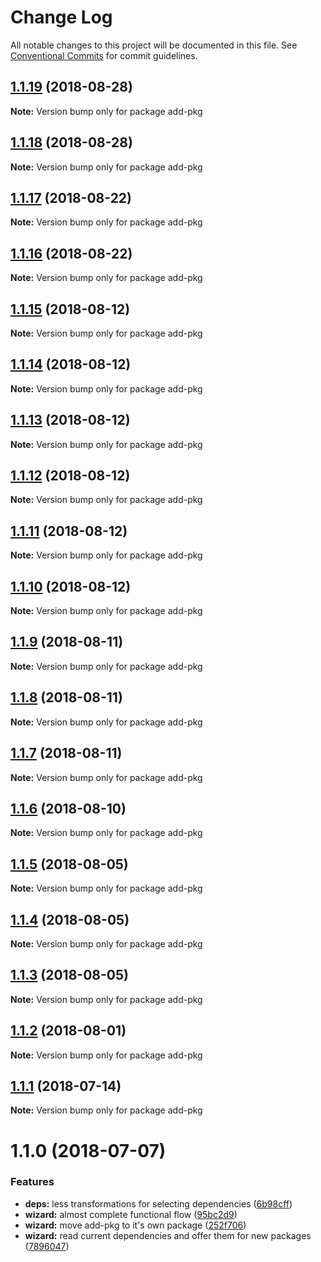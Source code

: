 # Change Log

All notable changes to this project will be documented in this file.
See [Conventional Commits](https://conventionalcommits.org) for commit guidelines.

<a name="1.1.19"></a>
## [1.1.19](https://github.com/danielo515/packages/compare/add-pkg@1.1.18...add-pkg@1.1.19) (2018-08-28)




**Note:** Version bump only for package add-pkg

<a name="1.1.18"></a>
## [1.1.18](https://github.com/danielo515/packages/compare/add-pkg@1.1.17...add-pkg@1.1.18) (2018-08-28)




**Note:** Version bump only for package add-pkg

<a name="1.1.17"></a>
## [1.1.17](https://github.com/danielo515/packages/compare/add-pkg@1.1.16...add-pkg@1.1.17) (2018-08-22)




**Note:** Version bump only for package add-pkg

<a name="1.1.16"></a>
## [1.1.16](https://github.com/danielo515/packages/compare/add-pkg@1.1.15...add-pkg@1.1.16) (2018-08-22)




**Note:** Version bump only for package add-pkg

<a name="1.1.15"></a>
## [1.1.15](https://github.com/danielo515/packages/compare/add-pkg@1.1.14...add-pkg@1.1.15) (2018-08-12)




**Note:** Version bump only for package add-pkg

<a name="1.1.14"></a>
## [1.1.14](https://github.com/danielo515/packages/compare/add-pkg@1.1.13...add-pkg@1.1.14) (2018-08-12)




**Note:** Version bump only for package add-pkg

<a name="1.1.13"></a>
## [1.1.13](https://github.com/danielo515/packages/compare/add-pkg@1.1.12...add-pkg@1.1.13) (2018-08-12)




**Note:** Version bump only for package add-pkg

<a name="1.1.12"></a>
## [1.1.12](https://github.com/danielo515/packages/compare/add-pkg@1.1.10...add-pkg@1.1.12) (2018-08-12)




**Note:** Version bump only for package add-pkg

<a name="1.1.11"></a>
## [1.1.11](https://github.com/danielo515/packages/compare/add-pkg@1.1.10...add-pkg@1.1.11) (2018-08-12)




**Note:** Version bump only for package add-pkg

<a name="1.1.10"></a>
## [1.1.10](https://github.com/danielo515/packages/compare/add-pkg@1.1.9...add-pkg@1.1.10) (2018-08-12)




**Note:** Version bump only for package add-pkg

<a name="1.1.9"></a>
## [1.1.9](https://github.com/danielo515/packages/compare/add-pkg@1.1.8...add-pkg@1.1.9) (2018-08-11)




**Note:** Version bump only for package add-pkg

<a name="1.1.8"></a>
## [1.1.8](https://github.com/danielo515/packages/compare/add-pkg@1.1.7...add-pkg@1.1.8) (2018-08-11)




**Note:** Version bump only for package add-pkg

<a name="1.1.7"></a>
## [1.1.7](https://github.com/danielo515/packages/compare/add-pkg@1.1.6...add-pkg@1.1.7) (2018-08-11)




**Note:** Version bump only for package add-pkg

<a name="1.1.6"></a>
## [1.1.6](https://github.com/danielo515/packages/compare/add-pkg@1.1.5...add-pkg@1.1.6) (2018-08-10)




**Note:** Version bump only for package add-pkg

<a name="1.1.5"></a>
## [1.1.5](https://github.com/danielo515/packages/compare/add-pkg@1.1.4...add-pkg@1.1.5) (2018-08-05)




**Note:** Version bump only for package add-pkg

<a name="1.1.4"></a>
## [1.1.4](https://github.com/danielo515/packages/compare/add-pkg@1.1.3...add-pkg@1.1.4) (2018-08-05)




**Note:** Version bump only for package add-pkg

<a name="1.1.3"></a>
## [1.1.3](https://github.com/danielo515/packages/compare/add-pkg@1.1.2...add-pkg@1.1.3) (2018-08-05)




**Note:** Version bump only for package add-pkg

<a name="1.1.2"></a>
## [1.1.2](https://github.com/danielo515/packages/compare/add-pkg@1.1.1...add-pkg@1.1.2) (2018-08-01)




**Note:** Version bump only for package add-pkg

<a name="1.1.1"></a>
## [1.1.1](https://github.com/danielo515/packages/compare/add-pkg@1.1.0...add-pkg@1.1.1) (2018-07-14)




**Note:** Version bump only for package add-pkg

<a name="1.1.0"></a>
# 1.1.0 (2018-07-07)


### Features

* **deps:** less transformations for selecting dependencies ([6b98cff](https://github.com/danielo515/packages/commit/6b98cff))
* **wizard:** almost complete functional flow ([95bc2d9](https://github.com/danielo515/packages/commit/95bc2d9))
* **wizard:** move add-pkg to it's own package ([252f706](https://github.com/danielo515/packages/commit/252f706))
* **wizard:** read current dependencies and offer them for new packages ([7896047](https://github.com/danielo515/packages/commit/7896047))
